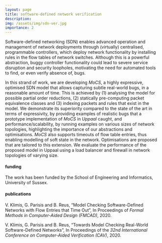 ```yaml
---
layout: page
title: software-defined network verification
description:
img: /assets/img/sdn-ver.jpg
importance: 2
---
```



Software-defined networking (SDN) enables advanced operation and management of network deployments through (virtually) centralised, programmable controllers, which deploy network functionality by installing rules in the flow tables of network switches. Although this is a powerful abstraction, buggy controller functionality could lead to severe service disruption and security loopholes, motivating the need for automated tools to find, or even verify absence of, bugs.

In this strand of work, we are developing *MoCS*, a highly expressive, optimised SDN model that allows capturing subtle real-world bugs, in a reasonable amount of time. This is achieved by (1) analysing the model for possible partial order reductions, (2) statically pre-computing packet equivalence classes and (3) indexing packets and rules that exist in the model. We demonstrate its superiority compared to the state of the art in terms of expressivity, by providing examples of realistic bugs that a prototype implementation of *MoCS* in *Uppaal* caught, and performance/scalability, by running examples on various sizes of network topologies, highlighting the importance of our abstractions and optimisations. *MoCS* also supports timeouts of flow table entries, thus enabling modelling of soft state in the network. Optimisations are proposed that are tailored to this extension. We evaluate the performance of the proposed model in Uppaal using a load balancer and firewall in network topologies of varying size.

#### funding

The work has been funded by the School of Engineering and Informatics, University of Sussex.

#### publications

V. Klimis, G. Parisis and B. Reus, “Model Checking Software-Defined Networks with Flow Entries that Time Out”, In Proceedings of *Formal Methods in Computer-Aided Design (FMCAD)*, 2020.

V. Klimis, G. Parisis and B. Reus, “Towards Model Checking Real-World Software-Defined Networks”, In Proceedings of the *32nd International Conference on Computer-Aided Verification (CAV)*, 2020.
